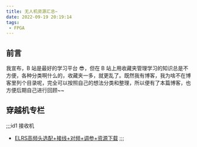 ```yaml
---
title: 无人机资源汇总~
date: 2022-09-19 20:19:14
tags: 
 - FPGA
---
```


## 前言
我宣布，B 站是最好的学习平台 😎，但在 B 站上用收藏夹管理学习的知识总是不方便，各种分类啊什么的，收藏夹一多，就更乱了。既然我有博客，我为啥不在博客里列个目录呢，完全可以按照自己的想法分类和整理，所以便有了本篇博客，也方便后期自己进行回顾~~

## 穿越机专栏
;;;id1 接收机
* [ELRS高频头选配+接线+对频+调参+资源下载](https://www.bilibili.com/video/BV1zL411j7wg)
;;;
